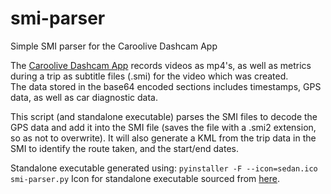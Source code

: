 # smi-parser
Simple SMI parser for the Caroolive Dashcam App

The [Caroolive Dashcam App](https://github.com/Pokevian/caroolive-app) records videos as mp4's, as well as metrics during a trip as subtitle files (.smi) for the video which was created.  
The data stored in the base64 encoded sections includes timestamps, GPS data, as well as car diagnostic data.

This script (and standalone executable) parses the SMI files to decode the GPS data and add it into the SMI file (saves the file with a .smi2 extension, so as not to overwrite). It will also
generate a KML from the trip data in the SMI to identify the route taken, and the start/end dates.

Standalone executable generated using: `pyinstaller -F --icon=sedan.ico smi-parser.py`
Icon for standalone executable sourced from [here](https://www.flaticon.com/free-icon/sedan_2736906).
